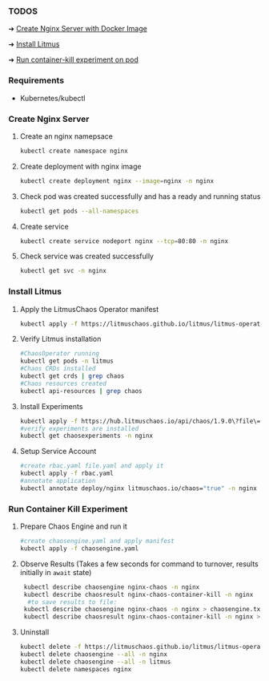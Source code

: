 ### TODOS
➜ [Create Nginx Server with Docker Image](#create-nginx-server)

➜ [Install Litmus](#install-litmus)

➜ [Run container-kill experiment on pod ](#run-container-kill-experiment)

### Requirements
- Kubernetes/kubectl  

### Create Nginx Server 

1. Create an nginx namepsace 
   
    ```BASH
    kubectl create namespace nginx
    ```
2. Create deployment with nginx image
   
    ```BASH
    kubectl create deployment nginx --image=nginx -n nginx
    ```
3. Check pod was created successfully and has a ready and running status 
   
    ```BASH
    kubectl get pods --all-namespaces
    ```
4. Create service
   
    ```BASH
    kubectl create service nodeport nginx --tcp=80:80 -n nginx
    ```
5. Check service was created successfully
   
    ```BASH
    kubectl get svc -n nginx
    ```

### Install Litmus 

1. Apply the LitmusChaos Operator manifest
   
    ```BASH 
    kubectl apply -f https://litmuschaos.github.io/litmus/litmus-operator-v1.9.0.yaml
    ```
2. Verify Litmus installation 
   
    ```BASH
    #ChaosOperator running 
    kubectl get pods -n litmus
    #Chaos CRDs installed 
    kubectl get crds | grep chaos
    #Chaos resources created  
    kubectl api-resources | grep chaos
    ```

3. Install Experiments
   
    ```BASH 
    kubectl apply -f https://hub.litmuschaos.io/api/chaos/1.9.0\?file\=charts/generic/experiments.yaml -n nginx
    #verify experiments are installed
    kubectl get chaosexperiments -n nginx
    ```

4. Setup Service Account
   
    ```BASH
    #create rbac.yaml file.yaml and apply it 
    kubectl apply -f rbac.yaml
    #annotate application
    kubectl annotate deploy/nginx litmuschaos.io/chaos="true" -n nginx
    ```

### Run Container Kill Experiment
1. Prepare Chaos Engine and run it
   
    ```BASH
    #create chaosengine.yaml and apply manifest
    kubectl apply -f chaosengine.yaml
    ```
2. Observe Results (Takes a few seconds for command to turnover, results initially in `await` state)
   
    ```BASH
     kubectl describe chaosengine nginx-chaos -n nginx
     kubectl describe chaosresult nginx-chaos-container-kill -n nginx
      #to save results to file: 
     kubectl describe chaosengine nginx-chaos -n nginx > chaosengine.txt
     kubectl describe chaosresult nginx-chaos-container-kill -n nginx > chaosresult.txt
    ```
3. Uninstall
   
    ```BASH
    kubectl delete -f https://litmuschaos.github.io/litmus/litmus-operator-v1.9.0.yaml
    kubectl delete chaosengine --all -n nginx
    kubectl delete chaosengine --all -n litmus
    kubectl delete namespaces nginx
    ```
